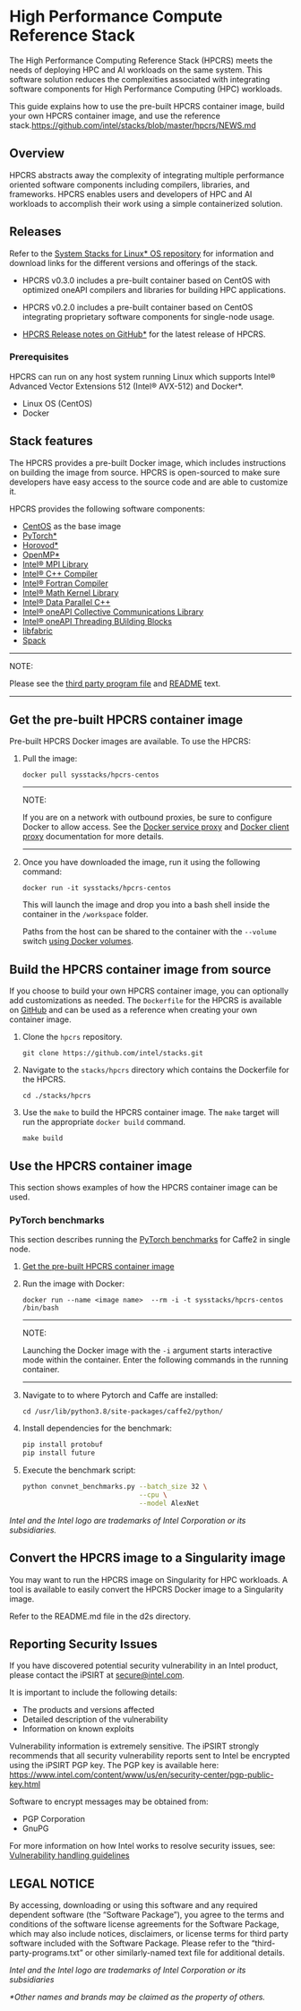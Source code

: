 # High Performance Compute Reference Stack

The High Performance Computing Reference Stack (HPCRS) meets the needs of
deploying HPC and AI workloads on the same system. This software solution
reduces the complexities associated with integrating software components for
High Performance Computing (HPC) workloads.

This guide explains how to use the pre-built HPCRS container image, build
your own HPCRS container image, and use the reference stack.https://github.com/intel/stacks/blob/master/hpcrs/NEWS.md

## Overview

HPCRS abstracts away the complexity of integrating multiple performance oriented
software components including compilers, libraries, and frameworks. HPCRS
enables users and developers of HPC and AI workloads to accomplish their work
using a simple containerized solution.

## Releases

Refer to the [System Stacks for Linux* OS
repository](https://github.com/intel/stacks) for information and download links
for the different versions and offerings of the stack.

* HPCRS v0.3.0 includes a pre-built container based on CentOS with optimized oneAPI compilers and libraries for building HPC applications.

* HPCRS v0.2.0 includes a pre-built container based on CentOS integrating proprietary software components for single-node usage.

* [HPCRS Release notes on
  GitHub*](https://github.com/intel/stacks/blob/master/hpcrs/NEWS.md)
  for the latest release of HPCRS.

### Prerequisites

HPCRS can run on any host system running Linux which supports Intel® Advanced
Vector Extensions 512 (Intel® AVX-512) and Docker\*.

- Linux OS (CentOS)
- Docker


## Stack features

The HPCRS provides a pre-built Docker image, which includes instructions on
building the image from source. HPCRS is open-sourced to make sure developers
have easy access to the source code and are able to customize it.

HPCRS provides the following software components:

  - [CentOS](https://https://www.centos.org) as the base image
  - [PyTorch*](https://pytorch.org/)
  - [Horovod*](https://github.com/horovod/horovod)
  - [OpenMP*](https://www.openmp.org/)
  - [Intel® MPI Library](https://software.intel.com/content/www/us/en/develop/tools/mpi-library.html)
  - [Intel® C++ Compiler](https://software.intel.com/content/www/us/en/develop/tools/compilers/c-compilers.html)
  - [Intel® Fortran Compiler](https://software.intel.com/content/www/us/en/develop/tools/compilers/fortran-compilers.html)
  - [Intel® Math Kernel Library](https://software.intel.com/content/www/us/en/develop/tools/math-kernel-library.html>)
  - [Intel® Data Parallel C++](https://software.intel.com/content/www/us/en/develop/documentation/oneapi-programming-guide/top/data-parallel-c-dpc.html)
  - [Intel® oneAPI Collective Communications Library](https://software.intel.com/content/www/us/en/develop/tools/oneapi/components/oneccl.html)
  - [Intel® oneAPI Threading BUilding Blocks](https://software.intel.com/content/www/us/en/develop/tools/oneapi/components/onetbb.html)
  - [libfabric](https://github.com/ofiwg/libfabric/)
  - [Spack](https://spack.io/)

---
NOTE:

Please see the [third party program file](./licenses/third-party-programs.txt) and [README](./README.md) text.

---


## Get the pre-built HPCRS container image

Pre-built HPCRS Docker images are available. To use the HPCRS:

1. Pull the image:

   `docker pull sysstacks/hpcrs-centos`

   ---
   NOTE:

      If you are on a network with outbound proxies, be sure to configure Docker
      to allow access. See the [Docker service
      proxy](https://docs.docker.com/config/daemon/systemd/#httphttps-proxy) and
      [Docker client
      proxy](https://docs.docker.com/network/proxy/#configure-the-docker-client)
      documentation for more details.

   ---
2. Once you have downloaded the image, run it using the following command:

   `docker run -it sysstacks/hpcrs-centos`

   This will launch the image and drop you into a bash shell inside the
   container in the `/workspace` folder.

   Paths from the host can be shared to the container with the `--volume` switch
   [using Docker volumes](https://docs.docker.com/storage/volumes/).


## Build the HPCRS container image from source

If you choose to build your own HPCRS container image, you can optionally add
customizations as needed. The `Dockerfile` for the HPCRS is available on
[GitHub](https://github.com/intel/stacks/blob/master/hpcrs/Dockerfile) and can be used as a
reference when creating your own container image.

1. Clone the `hpcrs` repository.

   `git clone https://github.com/intel/stacks.git`

2. Navigate to the `stacks/hpcrs` directory which contains the
   Dockerfile for the HPCRS.

   `cd ./stacks/hpcrs`

3. Use the `make` to build the HPCRS container image. The
   `make` target will run the appropriate `docker build`
   command.

   `make build`


## Use the HPCRS container image

This section shows examples of how the HPCRS container image can be used.


### PyTorch benchmarks

This section describes running the [PyTorch
benchmarks](https://github.com/pytorch/benchmark) for Caffe2 in single node.

1. [Get the pre-built HPCRS container image](#get-the-pre-built-hpcrs-container-image)

1. Run the image with Docker:

   `docker run --name <image name>  --rm -i -t sysstacks/hpcrs-centos /bin/bash`

   ---
   NOTE:

   Launching the Docker image with the `-i` argument starts
   interactive mode within the container. Enter the following commands in
   the running container.

   ---

1. Navigate to to where Pytorch and Caffe are installed:

   `cd /usr/lib/python3.8/site-packages/caffe2/python/`

1. Install dependencies for the benchmark:

   ```bash
   pip install protobuf
   pip install future
   ```

1. Execute the benchmark script:

   ```bash
   python convnet_benchmarks.py --batch_size 32 \
                                --cpu \
                                --model AlexNet
   ```

*Intel and the Intel logo are trademarks of Intel Corporation or its
subsidiaries.*


## Convert the HPCRS image to a Singularity image

You may want to run the HPCRS image on Singularity for HPC workloads. A tool is
available to easily convert the HPCRS Docker image to a Singularity image.

Refer to the README.md file in the d2s directory.


## Reporting Security Issues

If you have discovered potential security vulnerability in an Intel product,
please contact the iPSIRT at secure@intel.com.

It is important to include the following details:

  * The products and versions affected
  * Detailed description of the vulnerability
  * Information on known exploits

Vulnerability information is extremely sensitive. The iPSIRT strongly recommends
that all security vulnerability reports sent to Intel be encrypted using the
iPSIRT PGP key. The PGP key is available here:
https://www.intel.com/content/www/us/en/security-center/pgp-public-key.html

Software to encrypt messages may be obtained from:

  * PGP Corporation
  * GnuPG

For more information on how Intel works to resolve security issues, see:
[Vulnerability handling
guidelines](https://www.intel.com/content/www/us/en/security-center/vulnerability-handling-guidelines.html)

## LEGAL NOTICE
By accessing, downloading or using this software and any required dependent software (the “Software Package”), you agree to the terms and conditions of the software license agreements for the Software Package, which may also include notices, disclaimers, or license terms for third party software included with the Software Package. Please refer to the “third-party-programs.txt” or other similarly-named text file for additional details.

*Intel and the Intel logo are trademarks of Intel Corporation or its
subsidiaries*

*\*Other names and brands may be claimed as the property of others.*
